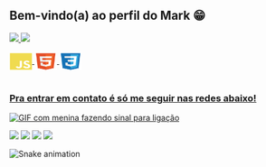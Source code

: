 ## Bem-vindo(a) ao perfil do Mark 😁

 <div>
   <a href="https://github.com/mark-floriano">
   <img height="180em" src="https://github-readme-stats.vercel.app/api?username=mark-floriano&show_icons=true&theme=merko&include_all_commits=true&count_private=true"/>
   <img height="180em" src="https://github-readme-stats.vercel.app/api/top-langs/?username=mark-floriano&layout=compact&langs_count=6&theme=merko"/>

</div>
<div style="display: inline_block"><br>
  <img align="center" alt="Js" height="30" width="40" src="https://raw.githubusercontent.com/devicons/devicon/master/icons/javascript/javascript-plain.svg">
  <img align="center" alt="HTML" height="30" width="40" src="https://raw.githubusercontent.com/devicons/devicon/master/icons/html5/html5-original.svg">
  <img align="center" alt="CSS" height="30" width="40" src="https://raw.githubusercontent.com/devicons/devicon/master/icons/css3/css3-original.svg">
</div>
 
 <br>
 
  ### Pra entrar em contato é só me seguir nas redes abaixo!
  
  <div>
  
  <img class="imagem" src="https://i.pinimg.com/originals/b1/6e/e7/b16ee76dd0dbebe66ffaeda66d1f9965.gif" alt="GIF com menina fazendo sinal para ligação" width="200">
  </div>
 <div> 
  
  <a href="https://instagram.com/themarksf" target="_blank"><img src="https://img.shields.io/badge/-Instagram-%23E4405F?style=for-the-badge&logo=instagram&logoColor=white" target="_blank"></a>
 <a href="https://discord.gg/Mark.Floriano#6473" target="_blank"><img src="https://img.shields.io/badge/Discord-7289DA?style=for-the-badge&logo=discord&logoColor=white" target="_blank"></a> 
  <a href = "mailto:markfloriano.mf@gmail.com"><img src="https://img.shields.io/badge/-Gmail-%23333?style=for-the-badge&logo=gmail&logoColor=white" target="_blank"></a>
  <a href="https://www.linkedin.com/in/mark-floriano-58410281" target="_blank"><img src="https://img.shields.io/badge/-LinkedIn-%230077B5?style=for-the-badge&logo=linkedin&logoColor=white" target="_blank"></a> 
 
  ![Snake animation](https://github.com/mark-floriano/mark-floriano/blob/output/github-contribution-grid-snake.svg)

</div>
